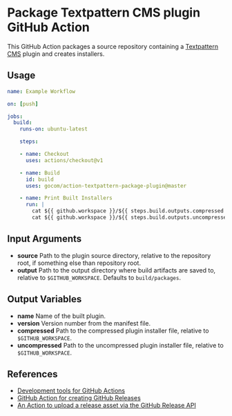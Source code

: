 Package Textpattern CMS plugin GitHub Action
=====

This GitHub Action packages a source repository containing a [Textpattern CMS](https://textpattern.com) plugin and creates installers.

Usage
-----

```yaml
name: Example Workflow

on: [push]

jobs:
  build:
    runs-on: ubuntu-latest

    steps:

    - name: Checkout
      uses: actions/checkout@v1

    - name: Build
      id: build
      uses: gocom/action-textpattern-package-plugin@master

    - name: Print Built Installers
      run: |
        cat ${{ github.workspace }}/${{ steps.build.outputs.compressed }}
        cat ${{ github.workspace }}/${{ steps.build.outputs.uncompressed }}
```

Input Arguments
-----

* **source**
  Path to the plugin source directory, relative to the repository root, if something else than repository root.
* **output**
  Path to the output directory where build artifacts are saved to, relative to `$GITHUB_WORKSPACE`. Defaults to `build/packages`.

Output Variables
-----

* **name**
  Name of the built plugin.
* **version**
  Version number from the manifest file.
* **compressed**
  Path to the compressed plugin installer file, relative to `$GITHUB_WORKSPACE`.
* **uncompressed**
  Path to the uncompressed plugin installer file, relative to `$GITHUB_WORKSPACE`.

References
-----

* [Development tools for GitHub Actions](https://help.github.com/en/articles/development-tools-for-github-actions)
* [GitHub Action for creating GitHub Releases](https://github.com/softprops/action-gh-release)
* [An Action to upload a release asset via the GitHub Release API](https://github.com/actions/upload-release-asset)
